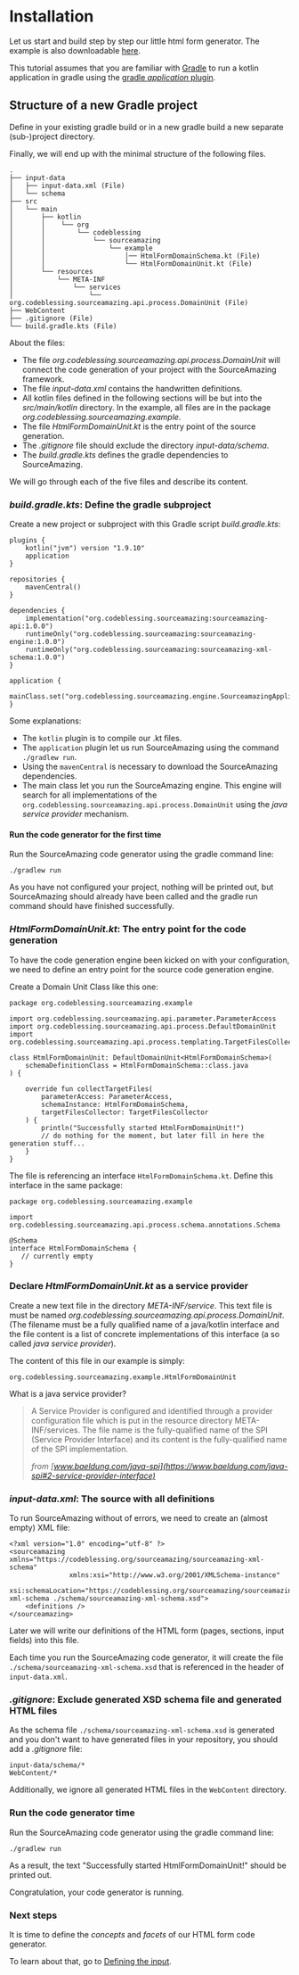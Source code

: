 # Installation

Let us start and build step by step our little html form generator.
The example is also downloadable [here](./html-form-example).

This tutorial assumes that you are familiar with [Gradle](https://gradle.org/) to run 
a kotlin application in gradle using the [gradle _application_ plugin](https://docs.gradle.org/current/userguide/application_plugin.html).

## Structure of a new Gradle project

Define in your existing gradle build or in a new gradle build a new 
separate (sub-)project directory.

Finally, we will end up with the minimal structure of the following files.

```
.
├── input-data
│   ├── input-data.xml (File)
│   └── schema
├── src
│   └── main
│       ├── kotlin
│       │    └── org
│       │        └── codeblessing
│       │            └── sourceamazing
│       │                └── example
│       │                    │── HtmlFormDomainSchema.kt (File)
│       │                    └── HtmlFormDomainUnit.kt (File)
│       └── resources
│           └── META-INF
│               └── services
│                   └── org.codeblessing.sourceamazing.api.process.DomainUnit (File)
├── WebContent
├── .gitignore (File)
└── build.gradle.kts (File)
```
About the files: 
* The file _org.codeblessing.sourceamazing.api.process.DomainUnit_ will connect
the code generation of your project with the SourceAmazing framework.
* The file _input-data.xml_ contains the handwritten definitions.
* All kotlin files defined in the following sections will be but into the
_src/main/kotlin_ directory. In the example, all files are in the package
_org.codeblessing.sourceamazing.example_.
* The file _HtmlFormDomainUnit.kt_ is the entry point of the source generation.
* The _.gitignore_ file should exclude the directory _input-data/schema_.
* The _build.gradle.kts_ defines the gradle dependencies to SourceAmazing.


We will go through each of the five files and describe its content.

### _build.gradle.kts_: Define the gradle subproject


Create a new project or subproject with this Gradle script _build.gradle.kts_:

```{data-filename="build.gradle.kts"}
plugins {
    kotlin("jvm") version "1.9.10"
    application
}

repositories {
    mavenCentral()
}

dependencies {
    implementation("org.codeblessing.sourceamazing:sourceamazing-api:1.0.0")
    runtimeOnly("org.codeblessing.sourceamazing:sourceamazing-engine:1.0.0")
    runtimeOnly("org.codeblessing.sourceamazing:sourceamazing-xml-schema:1.0.0")
}

application {
    mainClass.set("org.codeblessing.sourceamazing.engine.SourceamazingApplicationKt")
}

```
Some explanations:
* The `kotlin` plugin is to compile our .kt files.
* The `application` plugin let us run SourceAmazing using the command ```./gradlew run```.
* Using the ``mavenCentral`` is necessary to download the SourceAmazing dependencies.
* The main class let you run the SourceAmazing engine. This engine will search for all
  implementations of the ```org.codeblessing.sourceamazing.api.process.DomainUnit```
  using the _java service provider_ mechanism.

#### Run the code generator for the first time

Run the SourceAmazing code generator using the gradle command line:
```
./gradlew run
```

As you have not configured your project, nothing will be printed out, but SourceAmazing 
should already have been called and the gradle run command should have finished successfully.

### _HtmlFormDomainUnit.kt_: The entry point for the code generation

To have the code generation engine been kicked on with your configuration, we need to define 
an entry point for the source code generation engine.

Create a Domain Unit Class like this one:

```
package org.codeblessing.sourceamazing.example

import org.codeblessing.sourceamazing.api.parameter.ParameterAccess
import org.codeblessing.sourceamazing.api.process.DefaultDomainUnit
import org.codeblessing.sourceamazing.api.process.templating.TargetFilesCollector

class HtmlFormDomainUnit: DefaultDomainUnit<HtmlFormDomainSchema>(
    schemaDefinitionClass = HtmlFormDomainSchema::class.java
) {
    
    override fun collectTargetFiles(
        parameterAccess: ParameterAccess,
        schemaInstance: HtmlFormDomainSchema,
        targetFilesCollector: TargetFilesCollector
    ) {
        println("Successfully started HtmlFormDomainUnit!")
        // do nothing for the moment, but later fill in here the generation stuff...
    }
}

```

The file is referencing an interface `HtmlFormDomainSchema.kt`. Define this 
interface in the same package:
```
package org.codeblessing.sourceamazing.example

import org.codeblessing.sourceamazing.api.process.schema.annotations.Schema

@Schema
interface HtmlFormDomainSchema {
   // currently empty
}

```

### Declare _HtmlFormDomainUnit.kt_ as a service provider

Create a new text file in the directory _META-INF/service_.
This text file is must be named _org.codeblessing.sourceamazing.api.process.DomainUnit_.
(The filename must be a fully qualified name of a java/kotlin interface and the file
content is a list of concrete implementations of this interface (a so called 
_java service provider_).

The content of this file in our example is simply:
```
org.codeblessing.sourceamazing.example.HtmlFormDomainUnit
```

What is a java service provider? 
> A Service Provider is configured and identified through a provider configuration file which is put in the resource directory META-INF/services. The file name is the fully-qualified name of the SPI (Service Provider Interface) and its content is the fully-qualified name of the SPI implementation.
>
><cite>from [www.baeldung.com/java-spi](https://www.baeldung.com/java-spi#2-service-provider-interface)</cite>

### _input-data.xml_: The source with all definitions

To run SourceAmazing without of errors, we need to create an (almost empty)
XML file:

```
<?xml version="1.0" encoding="utf-8" ?>
<sourceamazing xmlns="https://codeblessing.org/sourceamazing/sourceamazing-xml-schema"
               xmlns:xsi="http://www.w3.org/2001/XMLSchema-instance"
               xsi:schemaLocation="https://codeblessing.org/sourceamazing/sourceamazing-xml-schema ./schema/sourceamazing-xml-schema.xsd">
    <definitions />
</sourceamazing>

```

Later we will write our definitions of the HTML form (pages, sections, input fields) into this file.

Each time you run the SourceAmazing code generator, it will create the 
file `./schema/sourceamazing-xml-schema.xsd` that is referenced in the 
header of `input-data.xml`.

### _.gitignore_: Exclude generated XSD schema file and generated HTML files

As the schema file `./schema/sourceamazing-xml-schema.xsd` is generated and you don't want to have 
generated files in your repository, you should add a _.gitignore_ file:

```
input-data/schema/*
WebContent/*

```
Additionally, we ignore all generated HTML files in the `WebContent` directory.

### Run the code generator time

Run the SourceAmazing code generator using the gradle command line:
```
./gradlew run
```

As a result, the text "Successfully started HtmlFormDomainUnit!" should 
be printed out.

Congratulation, your code generator is running.

### Next steps

It is time to define the _concepts_ and _facets_ of our HTML form code 
generator.

To learn about that, go to [Defining the input](03-defining-the-input.md).
 

